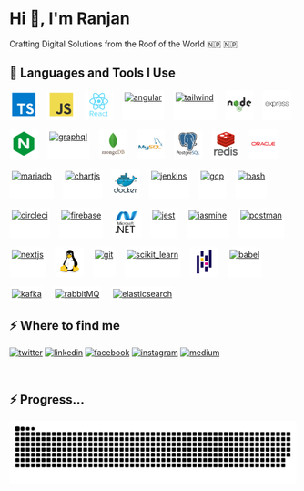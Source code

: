 <h1>Hi 👋, I'm Ranjan</h1>
<p>Crafting Digital Solutions from the Roof of the World 🇳🇵 🇳🇵</p>
<h2>🚀 Languages and Tools I Use</h2>	
<div style="display:inline-flex; flex-wrap:wrap; gap: 16px;">
		<a target="_blank"
			href="https://raw.githubusercontent.com/devicons/devicon/master/icons/typescript/typescript-original.svg"
			style="display: inline-block; background-color:#fff; padding:4px; border-radius:4px;"><img
				src="https://raw.githubusercontent.com/devicons/devicon/master/icons/typescript/typescript-original.svg"
				alt="typescript" width="42" height="42" /></a>
		<a target="_blank"
			href="https://raw.githubusercontent.com/devicons/devicon/master/icons/javascript/javascript-original.svg"
			style="display: inline-block; background-color:#fff; padding:4px; border-radius:4px;"><img
				src="https://raw.githubusercontent.com/devicons/devicon/master/icons/javascript/javascript-original.svg"
				alt="javascript" width="42" height="42" /></a>
		<a target="_blank"
			href="https://raw.githubusercontent.com/devicons/devicon/master/icons/react/react-original-wordmark.svg"
			style="display: inline-block; background-color:#fff; padding:4px; border-radius:4px;"><img
				src="https://raw.githubusercontent.com/devicons/devicon/master/icons/react/react-original-wordmark.svg"
				alt="react" width="42" height="42" /></a>
		<a target="_blank" href="https://angular.io/assets/images/logos/angular/angular.svg"
			style="display: inline-block; background-color:#fff; padding:4px; border-radius:4px;"><img src="https://angular.io/assets/images/logos/angular/angular.svg"
				alt="angular" width="42" height="42" /></a>
		<a target="_blank" href="https://www.vectorlogo.zone/logos/tailwindcss/tailwindcss-icon.svg"
			style="display: inline-block; background-color:#fff; padding:4px; border-radius:4px;"><img src="https://www.vectorlogo.zone/logos/tailwindcss/tailwindcss-icon.svg"
				alt="tailwind" width="42" height="42" /></a>
		<a target="_blank"
			href="https://raw.githubusercontent.com/devicons/devicon/master/icons/nodejs/nodejs-original-wordmark.svg"
			style="display: inline-block; background-color:#fff; padding:4px; border-radius:4px;"><img
				src="https://raw.githubusercontent.com/devicons/devicon/master/icons/nodejs/nodejs-original-wordmark.svg"
				alt="nodejs" width="42" height="42" /></a>
		<a target="_blank"
			href="https://raw.githubusercontent.com/devicons/devicon/master/icons/express/express-original-wordmark.svg"
			style="display: inline-block; background-color:#fff; padding:4px; border-radius:4px;"><img
				src="https://raw.githubusercontent.com/devicons/devicon/master/icons/express/express-original-wordmark.svg"
				alt="express" width="42" height="42" /></a>
		<a target="_blank"
			href="https://raw.githubusercontent.com/devicons/devicon/master/icons/nginx/nginx-original.svg"
			style="display: inline-block; background-color:#fff; padding:4px; border-radius:4px;"><img
				src="https://raw.githubusercontent.com/devicons/devicon/master/icons/nginx/nginx-original.svg"
				alt="nginx" width="42" height="42" /></a>
		<!-- <a target="_blank"
        href="https://raw.githubusercontent.com/devicons/devicon/master/icons/nestjs/nestjs-plain.svg"
        style="display: inline-block; background-color:#fff; padding:4px; border-radius:4px;"><img
                src="https://raw.githubusercontent.com/devicons/devicon/master/icons/nestjs/nestjs-plain.svg"
                alt="nestjs" width="42" height="42" /></a> -->
		<a target="_blank" href="https://www.vectorlogo.zone/logos/graphql/graphql-icon.svg"
			style="display: inline-block; background-color:#fff; padding:4px; border-radius:4px;"><img src="https://www.vectorlogo.zone/logos/graphql/graphql-icon.svg"
				alt="graphql" width="42" height="42" /></a>
		<a target="_blank"
			href="https://raw.githubusercontent.com/devicons/devicon/master/icons/mongodb/mongodb-original-wordmark.svg"
			style="display: inline-block; background-color:#fff; padding:4px; border-radius:4px;"><img
				src="https://raw.githubusercontent.com/devicons/devicon/master/icons/mongodb/mongodb-original-wordmark.svg"
				alt="mongodb" width="42" height="42" /></a>
		<a target="_blank"
			href="https://raw.githubusercontent.com/devicons/devicon/master/icons/mysql/mysql-original-wordmark.svg"
			style="display: inline-block; background-color:#fff; padding:4px; border-radius:4px;"><img
				src="https://raw.githubusercontent.com/devicons/devicon/master/icons/mysql/mysql-original-wordmark.svg"
				alt="mysql" width="42" height="42" /></a>
		<a target="_blank"
			href="https://raw.githubusercontent.com/devicons/devicon/master/icons/postgresql/postgresql-original-wordmark.svg"
			style="display: inline-block; background-color:#fff; padding:4px; border-radius:4px;"><img
				src="https://raw.githubusercontent.com/devicons/devicon/master/icons/postgresql/postgresql-original-wordmark.svg"
				alt="postgresql" width="42" height="42" /></a>
		<a target="_blank"
			href="https://raw.githubusercontent.com/devicons/devicon/master/icons/redis/redis-original-wordmark.svg"
			style="display: inline-block; background-color:#fff; padding:4px; border-radius:4px;"><img
				src="https://raw.githubusercontent.com/devicons/devicon/master/icons/redis/redis-original-wordmark.svg"
				alt="redis" width="42" height="42" /></a>
		<a target="_blank"
			href="https://raw.githubusercontent.com/devicons/devicon/master/icons/oracle/oracle-original.svg"
			style="display: inline-block; background-color:#fff; padding:4px; border-radius:4px;"><img
				src="https://raw.githubusercontent.com/devicons/devicon/master/icons/oracle/oracle-original.svg"
				alt="oracle" width="42" height="42" /></a>
		<a target="_blank" href="https://www.vectorlogo.zone/logos/mariadb/mariadb-icon.svg"
			style="display: inline-block; background-color:#fff; padding:4px; border-radius:4px;"><img src="https://www.vectorlogo.zone/logos/mariadb/mariadb-icon.svg"
				alt="mariadb" width="42" height="42" /></a>
		<a target="_blank" href="https://www.chartjs.org/media/logo-title.svg" style="display: inline-block; background-color:#fff; padding:4px; border-radius:4px;"><img
				src="https://www.chartjs.org/media/logo-title.svg" alt="chartjs" width="42" height="42" /></a>
		<a target="_blank"
			href="https://raw.githubusercontent.com/devicons/devicon/master/icons/docker/docker-original-wordmark.svg"
			style="display: inline-block; background-color:#fff; padding:4px; border-radius:4px;"><img
				src="https://raw.githubusercontent.com/devicons/devicon/master/icons/docker/docker-original-wordmark.svg"
				alt="docker" width="42" height="42" /></a>
		<a target="_blank" href="https://www.vectorlogo.zone/logos/jenkins/jenkins-icon.svg"
			style="display: inline-block; background-color:#fff; padding:4px; border-radius:4px;"><img src="https://www.vectorlogo.zone/logos/jenkins/jenkins-icon.svg"
				alt="jenkins" width="42" height="42" /></a>
		<a target="_blank" href="https://www.vectorlogo.zone/logos/google_cloud/google_cloud-icon.svg"
			style="display: inline-block; background-color:#fff; padding:4px; border-radius:4px;"><img
				src="https://www.vectorlogo.zone/logos/google_cloud/google_cloud-icon.svg" alt="gcp" width="42"
				height="42" /></a>
		<a target="_blank" href="https://www.vectorlogo.zone/logos/gnu_bash/gnu_bash-icon.svg"
			style="display: inline-block; background-color:#fff; padding:4px; border-radius:4px;"><img src="https://www.vectorlogo.zone/logos/gnu_bash/gnu_bash-icon.svg"
				alt="bash" width="42" height="42" /></a>
		<a target="_blank" href="https://www.vectorlogo.zone/logos/circleci/circleci-icon.svg"
			style="display: inline-block; background-color:#fff; padding:4px; border-radius:4px;"><img src="https://www.vectorlogo.zone/logos/circleci/circleci-icon.svg"
				alt="circleci" width="42" height="42" /></a>
		<a target="_blank" href="https://www.vectorlogo.zone/logos/firebase/firebase-icon.svg"
			style="display: inline-block; background-color:#fff; padding:4px; border-radius:4px;"><img src="https://www.vectorlogo.zone/logos/firebase/firebase-icon.svg"
				alt="firebase" width="42" height="42" /></a>
		<a target="_blank"
			href="https://raw.githubusercontent.com/devicons/devicon/master/icons/dot-net/dot-net-original-wordmark.svg"
			style="display: inline-block; background-color:#fff; padding:4px; border-radius:4px;"><img
				src="https://raw.githubusercontent.com/devicons/devicon/master/icons/dot-net/dot-net-original-wordmark.svg"
				alt="dotnet" width="42" height="42" /></a>
		<a target="_blank" href="https://www.vectorlogo.zone/logos/jestjsio/jestjsio-icon.svg"
			style="display: inline-block; background-color:#fff; padding:4px; border-radius:4px;"><img src="https://www.vectorlogo.zone/logos/jestjsio/jestjsio-icon.svg"
				alt="jest" width="42" height="42" /></a>
		<a target="_blank" href="https://www.vectorlogo.zone/logos/jasmine/jasmine-icon.svg"
			style="display: inline-block; background-color:#fff; padding:4px; border-radius:4px;"><img src="https://www.vectorlogo.zone/logos/jasmine/jasmine-icon.svg"
				alt="jasmine" width="42" height="42" /></a>
		<a target="_blank" href="https://www.vectorlogo.zone/logos/getpostman/getpostman-icon.svg"
			style="display: inline-block; background-color:#fff; padding:4px; border-radius:4px;"><img src="https://www.vectorlogo.zone/logos/getpostman/getpostman-icon.svg"
				alt="postman" width="42" height="42" /></a>
		<a target="_blank" href="https://cdn.worldvectorlogo.com/logos/nextjs-2.svg" style="display: inline-block; background-color:#fff; padding:4px; border-radius:4px;"><img
				src="https://cdn.worldvectorlogo.com/logos/nextjs-2.svg" alt="nextjs" width="42" height="42" /></a>
		<a target="_blank"
			href="https://raw.githubusercontent.com/devicons/devicon/master/icons/linux/linux-original.svg"
			style="display: inline-block; background-color:#fff; padding:4px; border-radius:4px;"><img
				src="https://raw.githubusercontent.com/devicons/devicon/master/icons/linux/linux-original.svg"
				alt="linux" width="42" height="42" /></a>
		<a target="_blank" href="https://www.vectorlogo.zone/logos/git-scm/git-scm-icon.svg"
			style="display: inline-block; background-color:#fff; padding:4px; border-radius:4px;"><img src="https://www.vectorlogo.zone/logos/git-scm/git-scm-icon.svg"
				alt="git" width="42" height="42" /></a>
		<a target="_blank" href="https://upload.wikimedia.org/wikipedia/commons/0/05/Scikit_learn_logo_small.svg"
			style="display: inline-block; background-color:#fff; padding:4px; border-radius:4px;"><img
				src="https://upload.wikimedia.org/wikipedia/commons/0/05/Scikit_learn_logo_small.svg" alt="scikit_learn"
				width="42" height="42" /></a>
		<a target="_blank"
			href="https://raw.githubusercontent.com/devicons/devicon/2ae2a900d2f041da66e950e4d48052658d850630/icons/pandas/pandas-original.svg"
			style="display: inline-block; background-color:#fff; padding:4px; border-radius:4px;"><img
				src="https://raw.githubusercontent.com/devicons/devicon/2ae2a900d2f041da66e950e4d48052658d850630/icons/pandas/pandas-original.svg"
				alt="pandas" width="42" height="42" /></a>
		<a target="_blank" href="https://www.vectorlogo.zone/logos/babeljs/babeljs-icon.svg"
			style="display: inline-block; background-color:#fff; padding:4px; border-radius:4px;"><img src="https://www.vectorlogo.zone/logos/babeljs/babeljs-icon.svg"
				alt="babel" width="42" height="42" /></a>
		<a target="_blank" href="https://www.vectorlogo.zone/logos/apache_kafka/apache_kafka-icon.svg"
			style="display: inline-block; background-color:#fff; padding:4px; border-radius:4px;"><img
				src="https://www.vectorlogo.zone/logos/apache_kafka/apache_kafka-icon.svg" alt="kafka" width="42"
				height="42" /></a>
		<a target="_blank" href="https://www.vectorlogo.zone/logos/rabbitmq/rabbitmq-icon.svg"
			style="display: inline-block; background-color:#fff; padding:4px; border-radius:4px;"><img src="https://www.vectorlogo.zone/logos/rabbitmq/rabbitmq-icon.svg"
				alt="rabbitMQ" width="42" height="42" /></a>
		<a target="_blank" href="https://www.vectorlogo.zone/logos/elastic/elastic-icon.svg"
			style="display: inline-block; background-color:#fff; padding:4px; border-radius:4px;"><img src="https://www.vectorlogo.zone/logos/elastic/elastic-icon.svg"
				alt="elasticsearch" width="42" height="42" /></a>

</div>

<h2>⚡️ Where to find me</h2>
<p><a target="_blank" href="https://twitter.com/theranzanydv" style="display: inline-block;"><img
                src="https://img.shields.io/badge/twitter-x?style=for-the-badge&logo=x&logoColor=white&color=%230f1419"
                alt="twitter" /></a>
<a target="_blank" href="https://www.linkedin.com/in/theranzanydv" style="display: inline-block;"><img
                src="https://img.shields.io/badge/linkedin-logo?style=for-the-badge&logo=linkedin&logoColor=white&color=%230a77b6"
                alt="linkedin" /></a>
<a target="_blank" href="https://www.facebook.com/theranzanydv" style="display: inline-block;"><img
                src="https://img.shields.io/badge/facebook-logo?style=for-the-badge&logo=facebook&logoColor=white&color=%230866ff"
                alt="facebook" /></a>
<a target="_blank" href="https://www.instagram.com/theranzanydv" style="display: inline-block;"><img
                src="https://img.shields.io/badge/instagram-logo?style=for-the-badge&logo=instagram&logoColor=white&color=%23F35369"
                alt="instagram" /></a>
<a target="_blank" href="https://medium.com/@theranzanydv/" style="display: inline-block;"><img
                src="https://img.shields.io/badge/medium-logo?style=for-the-badge&logo=medium&logoColor=white&color=black"
                alt="medium" /></a>
</p>

<div>
<!-- <img src="https://github-readme-stats.vercel.app/api?username=ranjanydv&show_icons=true&theme=graywhite&show=reviews,prs_merged,prs_merged_percentage&hide=stars,issues&hide_rank=true"
        alt="stats" /> -->
<!-- <img src="https://github-readme-stats.vercel.app/api/top-langs/?username=ranjanydv&theme=graywhite&layout=donut&hide=css,html,dart,kotlin"
        alt="languages" />
</div>
<br>
<p><a href="https://github.com/ryo-ma/github-profile-trophy"><img
                src="https://github-profile-trophy.vercel.app/?username=ranjanydv" alt="ranjanydv" /></a></p> -->
<br>

<h2>⚡️ Progress...</h2>
<picture>
<source media="(prefers-color-scheme: dark)"
        srcSet="https://raw.githubusercontent.com/ranjanydv/ranjanydv/output/github-snake-dark.svg" />
<source media="(prefers-color-scheme: light)"
        srcSet="https://raw.githubusercontent.com/ranjanydv/ranjanydv/output/github-snake.svg" />
<img alt="github-snake" src="https://raw.githubusercontent.com/ranjanydv/ranjanydv/output/github-snake.svg" />
</picture>
